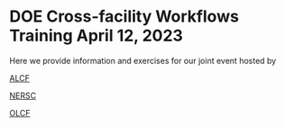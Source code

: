# DOE Cross-facility Workflows Training April 12, 2023

Here we provide information and exercises for our joint event hosted by

[ALCF](https://www.alcf.anl.gov/events/doe-cross-facility-workflows-training)

[NERSC](https://www.nersc.gov/users/training/events/doe-cross-facility-workflows-training-april2023/)

[OLCF](https://www.olcf.ornl.gov/calendar/doe-cross-facility-workflows-training/)

